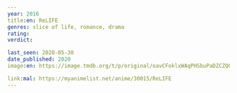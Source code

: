 ```yaml
---
year: 2016
title:en: ReLIFE
genres: slice of life, romance, drama
rating:
verdict:

last_seen: 2020-05-30
date_published: 2020
image:en: https://image.tmdb.org/t/p/original/oavCFoklxWAqPHSbuPaDZCZQ0gB.jpg

link:mal: https://myanimelist.net/anime/30015/ReLIFE
---
```

